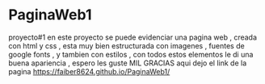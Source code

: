 # PaginaWeb1
proyecto#1 en este proyecto se puede evidenciar una pagina web , creada con html y css , esta muy bien estructurada con imagenes , fuentes de google fonts , y tambien con estilos , con todos estos elementos le di una buena apariencia , espero les guste MIL GRACIAS aqui dejo el link de la pagina https://faiber8624.github.io/PaginaWeb1/
